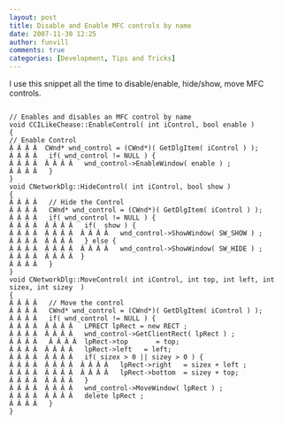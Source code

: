 ```yaml
---
layout: post
title: Disable and Enable MFC controls by name 
date: 2007-11-30 12:25
author: funvill
comments: true
categories: [Development, Tips and Tricks]
---
```

I use this snippet all the time to disable/enable, hide/show, move MFC controls.

<code>
// Enables and disables an MFC control by name
void CCILikeChease::EnableControl( int iControl, bool enable )
{
// Enable Control
</code><code>Â Â Â Â  </code><code>CWnd* wnd_control = (CWnd*)( GetDlgItem( iControl ) );
</code><code>Â Â Â Â  </code><code> if( wnd_control != NULL ) {
</code><code>Â Â Â Â  </code><code>Â Â Â Â  </code><code> wnd_control-&gt;EnableWindow( enable ) ;
</code><code>Â Â Â Â  </code><code> }
}
void CNetworkDlg::HideControl( int iControl, bool show )
{
</code><code>Â Â Â Â  </code><code> // Hide the Control
</code><code>Â Â Â Â  </code><code> CWnd* wnd_control = (CWnd*)( GetDlgItem( iControl ) );
</code><code>Â Â Â Â  </code><code> if( wnd_control != NULL ) {
</code><code>Â Â Â Â  </code><code>Â Â Â Â  </code><code> if(  show ) {
</code><code>Â Â Â Â  </code><code>Â Â Â Â  </code><code>Â Â Â Â  </code><code> wnd_control-&gt;ShowWindow( SW_SHOW ) ;
</code><code>Â Â Â Â  </code><code>Â Â Â Â  </code><code> } else {
</code><code>Â Â Â Â  </code><code>Â Â Â Â  </code><code>Â Â Â Â  </code><code> wnd_control-&gt;ShowWindow( SW_HIDE ) ;
</code><code>Â Â Â Â  </code><code>Â Â Â Â  </code><code>}
</code><code>Â Â Â Â  </code><code> }
}
void CNetworkDlg::MoveControl( int iControl, int top, int left, int sizex, int sizey  )
{
</code><code>Â Â Â Â  </code><code> // Move the control
</code><code>Â Â Â Â  </code><code> CWnd* wnd_control = (CWnd*)( GetDlgItem( iControl ) );
</code><code>Â Â Â Â  </code><code> if( wnd_control != NULL ) {
</code><code>Â Â Â Â  </code><code>Â Â Â Â  </code><code> LPRECT lpRect = new RECT ;
</code><code>Â Â Â Â  </code><code>Â Â Â Â  </code><code> wnd_control-&gt;GetClientRect( lpRect ) ;
</code><code>Â Â Â Â  </code><code> </code><code>Â Â Â Â  </code><code>lpRect-&gt;top		= top;
</code><code>Â Â Â Â  </code><code>Â Â Â Â  </code><code> lpRect-&gt;left	= left;
</code><code>Â Â Â Â  </code><code>Â Â Â Â  </code><code> if( sizex &gt; 0 || sizey &gt; 0 ) {
</code><code>Â Â Â Â  </code><code>Â Â Â Â  </code><code>Â Â Â Â  </code><code> lpRect-&gt;right   = sizex + left ;
</code><code>Â Â Â Â  </code><code>Â Â Â Â  </code><code>Â Â Â Â  </code><code> lpRect-&gt;bottom  = sizey + top;
</code><code>Â Â Â Â  </code><code>Â Â Â Â  </code><code> }
</code><code>Â Â Â Â  </code><code>Â Â Â Â  </code><code> wnd_control-&gt;MoveWindow( lpRect ) ;
</code><code>Â Â Â Â  </code><code>Â Â Â Â  </code><code> delete lpRect ;
</code><code>Â Â Â Â  </code><code> }
}
</code>

